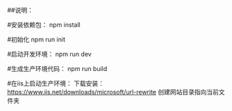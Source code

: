##说明：


#安装依赖包：
npm install


#初始化
npm run init


#启动开发环境：
npm run dev


#生成生产环境代码：
npm run build


#在iis上启动生产环境：
下载安装：https://www.iis.net/downloads/microsoft/url-rewrite
创建网站目录指向当前文件夹
